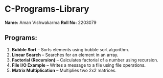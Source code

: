 # C-Programs-Library

**Name:** Aman Vishwakarma
**Roll No:** 2203079

## Programs:
1. **Bubble Sort** – Sorts elements using bubble sort algorithm.
2. **Linear Search** – Searches for an element in an array.
3. **Factorial (Recursion)** – Calculates factorial of a number using recursion.
4. **File I/O Example** – Writes a message to a file using file operations.
5. **Matrix Multiplication** – Multiplies two 2x2 matrices.

